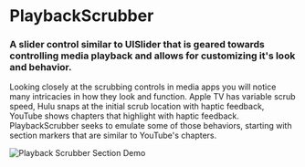 # PlaybackScrubber
### A slider control similar to UISlider that is geared towards controlling media playback and allows for customizing it's look and behavior. 

Looking closely at the scrubbing controls in media apps you will notice many intricacies in how they look and function. Apple TV has variable scrub speed, Hulu snaps at the initial scrub location with haptic feedback, YouTube shows chapters that highlight with haptic feedback. PlaybackScrubber seeks to emulate some of those behaviors, starting with section markers that are similar to YouTube's chapters.

![Playback Scrubber Section Demo](https://user-images.githubusercontent.com/23512386/166249235-9e70f8f4-c159-4f36-beea-ea07cfd45e1d.gif)
